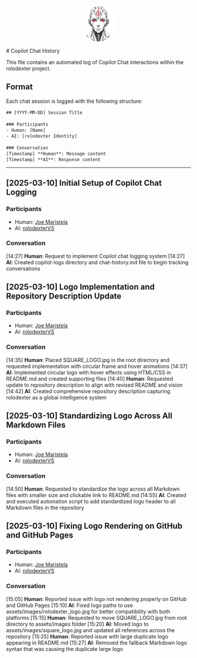 <p align="center">
  <a href="../README.md">
    <img src="../assets/images/square_logo.jpg" alt="rolodexter Logo" width="100px" style="border-radius: 50%;">
  </a>
</p>
# Copilot Chat History

This file contains an automated log of Copilot Chat interactions within the rolodexter project.

## Format

Each chat session is logged with the following structure:

```
## [YYYY-MM-DD] Session Title

### Participants
- Human: [Name]
- AI: [rolodexter Identity]

### Conversation
[Timestamp] **Human**: Message content
[Timestamp] **AI**: Response content
```

---

## [2025-03-10] Initial Setup of Copilot Chat Logging

### Participants
- Human: [Joe Maristela](../identities/joe-maristela.md)
- AI: [rolodexterVS](../identities/rolodexterVS.md)

### Conversation
[14:27] **Human**: Request to implement Copilot chat logging system
[14:27] **AI**: Created copilot-logs directory and chat-history.md file to begin tracking conversations 

## [2025-03-10] Logo Implementation and Repository Description Update

### Participants
- Human: [Joe Maristela](../identities/joe-maristela.md)
- AI: [rolodexterVS](../identities/rolodexterVS.md)

### Conversation
[14:35] **Human**: Placed SQUARE_LOGO.jpg in the root directory and requested implementation with circular frame and hover animations
[14:37] **AI**: Implemented circular logo with hover effects using HTML/CSS in README.md and created supporting files
[14:40] **Human**: Requested update to repository description to align with revised README and vision
[14:42] **AI**: Created comprehensive repository description capturing rolodexter as a global intelligence system

## [2025-03-10] Standardizing Logo Across All Markdown Files

### Participants
- Human: [Joe Maristela](../identities/joe-maristela.md)
- AI: [rolodexterVS](../identities/rolodexterVS.md)

### Conversation
[14:50] **Human**: Requested to standardize the logo across all Markdown files with smaller size and clickable link to README.md
[14:55] **AI**: Created and executed automation script to add standardized logo header to all Markdown files in the repository

## [2025-03-10] Fixing Logo Rendering on GitHub and GitHub Pages

### Participants
- Human: [Joe Maristela](../identities/joe-maristela.md)
- AI: [rolodexterVS](../identities/rolodexterVS.md)

### Conversation
[15:05] **Human**: Reported issue with logo not rendering properly on GitHub and GitHub Pages
[15:10] **AI**: Fixed logo paths to use assets/images/rolodexter_logo.jpg for better compatibility with both platforms
[15:15] **Human**: Requested to move SQUARE_LOGO.jpg from root directory to assets/images folder
[15:20] **AI**: Moved logo to assets/images/square_logo.jpg and updated all references across the repository
[15:25] **Human**: Reported issue with large duplicate logo appearing in README.md
[15:27] **AI**: Removed the fallback Markdown logo syntax that was causing the duplicate large logo




